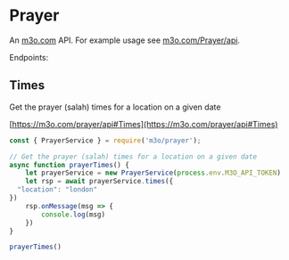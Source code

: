 # Prayer

An [m3o.com](https://m3o.com) API. For example usage see [m3o.com/Prayer/api](https://m3o.com/Prayer/api).

Endpoints:

## Times

Get the prayer (salah) times for a location on a given date


[https://m3o.com/prayer/api#Times](https://m3o.com/prayer/api#Times)

```js
const { PrayerService } = require('m3o/prayer');

// Get the prayer (salah) times for a location on a given date
async function prayerTimes() {
	let prayerService = new PrayerService(process.env.M3O_API_TOKEN)
	let rsp = await prayerService.times({
  "location": "london"
})
	rsp.onMessage(msg => {
		console.log(msg)
	})
}

prayerTimes()
```
